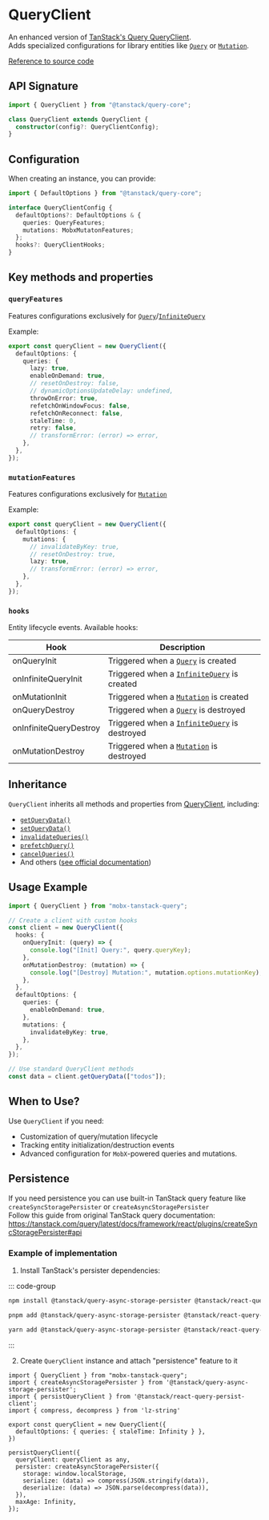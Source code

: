 # QueryClient

An enhanced version of [TanStack's Query QueryClient](https://tanstack.com/query/v5/docs/reference/QueryClient).  
Adds specialized configurations for library entities like [`Query`](/api/Query) or [`Mutation`](/api/Mutation).

[Reference to source code](/src/query-client.ts)

## API Signature

```ts
import { QueryClient } from "@tanstack/query-core";

class QueryClient extends QueryClient {
  constructor(config?: QueryClientConfig);
}
```

## Configuration

When creating an instance, you can provide:

```ts
import { DefaultOptions } from "@tanstack/query-core";

interface QueryClientConfig {
  defaultOptions?: DefaultOptions & {
    queries: QueryFeatures;
    mutations: MobxMutatonFeatures;
  };
  hooks?: QueryClientHooks;
}
```

## Key methods and properties

### `queryFeatures`

Features configurations exclusively for [`Query`](/api/Query)/[`InfiniteQuery`](/api/InfiniteQuery)

Example:

```ts
export const queryClient = new QueryClient({
  defaultOptions: {
    queries: {
      lazy: true,
      enableOnDemand: true,
      // resetOnDestroy: false,
      // dynamicOptionsUpdateDelay: undefined,
      throwOnError: true,
      refetchOnWindowFocus: false,
      refetchOnReconnect: false,
      staleTime: 0,
      retry: false,
      // transformError: (error) => error,
    },
  },
});
```

### `mutationFeatures`

Features configurations exclusively for [`Mutation`](/api/Mutation)

Example:

```ts
export const queryClient = new QueryClient({
  defaultOptions: {
    mutations: {
      // invalidateByKey: true,
      // resetOnDestroy: true,
      lazy: true,
      // transformError: (error) => error,
    },
  },
});
```

### `hooks`

Entity lifecycle events. Available hooks:

| Hook                   | Description                                                         |
| ---------------------- | ------------------------------------------------------------------- |
| onQueryInit            | Triggered when a [`Query`](/api/Query) is created                   |
| onInfiniteQueryInit    | Triggered when a [`InfiniteQuery`](/api/InfiniteQuery) is created   |
| onMutationInit         | Triggered when a [`Mutation`](/api/Mutation) is created             |
| onQueryDestroy         | Triggered when a [`Query`](/api/Query) is destroyed                 |
| onInfiniteQueryDestroy | Triggered when a [`InfiniteQuery`](/api/InfiniteQuery) is destroyed |
| onMutationDestroy      | Triggered when a [`Mutation`](/api/Mutation) is destroyed           |

## Inheritance

`QueryClient` inherits all methods and properties from [QueryClient](https://tanstack.com/query/v5/docs/reference/QueryClient), including:

- [`getQueryData()`](https://tanstack.com/query/v5/docs/reference/QueryClient#queryclientgetquerydata)
- [`setQueryData()`](https://tanstack.com/query/v5/docs/reference/QueryClient#queryclientsetquerydata)
- [`invalidateQueries()`](https://tanstack.com/query/v5/docs/reference/QueryClient#queryclientinvalidatequeries)
- [`prefetchQuery()`](https://tanstack.com/query/v5/docs/reference/QueryClient#queryclientprefetchquery)
- [`cancelQueries()`](https://tanstack.com/query/v5/docs/reference/QueryClient#queryclientcancelqueries)
- And others ([see official documentation](https://tanstack.com/query/v5/docs/reference/QueryClient))

## Usage Example

```ts
import { QueryClient } from "mobx-tanstack-query";

// Create a client with custom hooks
const client = new QueryClient({
  hooks: {
    onQueryInit: (query) => {
      console.log("[Init] Query:", query.queryKey);
    },
    onMutationDestroy: (mutation) => {
      console.log("[Destroy] Mutation:", mutation.options.mutationKey);
    },
  },
  defaultOptions: {
    queries: {
      enableOnDemand: true,
    },
    mutations: {
      invalidateByKey: true,
    },
  },
});

// Use standard QueryClient methods
const data = client.getQueryData(["todos"]);
```

## When to Use?

Use `QueryClient` if you need:

- Customization of query/mutation lifecycle
- Tracking entity initialization/destruction events
- Advanced configuration for `MobX`-powered queries and mutations.

## Persistence

If you need persistence you can use built-in TanStack query feature like `createSyncStoragePersister` or `createAsyncStoragePersister`  
Follow this guide from original TanStack query documentation:  
https://tanstack.com/query/latest/docs/framework/react/plugins/createSyncStoragePersister#api

### Example of implementation

1. Install TanStack's persister dependencies:

::: code-group

```bash [npm]
npm install @tanstack/query-async-storage-persister @tanstack/react-query-persist-client
```

```bash [pnpm]
pnpm add @tanstack/query-async-storage-persister @tanstack/react-query-persist-client
```

```bash [yarn]
yarn add @tanstack/query-async-storage-persister @tanstack/react-query-persist-client
```

:::

2. Create `QueryClient` instance and attach "persistence" feature to it

```ts{2,3,4,6,10}
import { QueryClient } from "mobx-tanstack-query";
import { createAsyncStoragePersister } from '@tanstack/query-async-storage-persister';
import { persistQueryClient } from '@tanstack/react-query-persist-client';
import { compress, decompress } from 'lz-string'

export const queryClient = new QueryClient({
  defaultOptions: { queries: { staleTime: Infinity } },
})

persistQueryClient({
  queryClient: queryClient as any,
  persister: createAsyncStoragePersister({
    storage: window.localStorage,
    serialize: (data) => compress(JSON.stringify(data)),
    deserialize: (data) => JSON.parse(decompress(data)),
  }),
  maxAge: Infinity,
});
```
